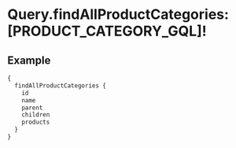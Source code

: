 # Query.findAllProductCategories: [PRODUCT_CATEGORY_GQL]!
            
## Example
```graphql
{
  findAllProductCategories {
    id
    name
    parent
    children
    products
  }
}

```